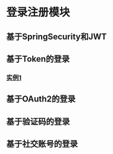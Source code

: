 # 登录注册模块
## 基于SpringSecurity和JWT

## 基于Token的登录
### [实例1](https://blog.csdn.net/weixin_47025166/article/details/125373122)
## 基于OAuth2的登录


## 基于验证码的登录

## 基于社交账号的登录









